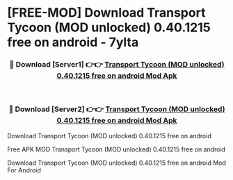 # [FREE-MOD] Download Transport Tycoon (MOD unlocked) 0.40.1215 free on android - 7ylta


<div align="center">
<h3>🔴 Download [Server1] 👉👉 <a href="https://apk-comot.site?title=Transport_Tycoon_(MOD_unlocked)_0.40.1215_free_on_android">Transport Tycoon (MOD unlocked) 0.40.1215 free on android Mod Apk</a></h3><br>

<h3>🔴 Download [Server2] 👉👉 <a href="https://apk-comot.site?title=Transport_Tycoon_(MOD_unlocked)_0.40.1215_free_on_android">Transport Tycoon (MOD unlocked) 0.40.1215 free on android Mod Apk</a></h3>
</div>



Download Transport Tycoon (MOD unlocked) 0.40.1215 free on android 

Free APK MOD Transport Tycoon (MOD unlocked) 0.40.1215 free on android 

Download Transport Tycoon (MOD unlocked) 0.40.1215 free on android Mod For Android
